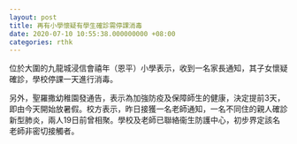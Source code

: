 ```yaml
---
layout: post
title: 再有小學懷疑有學生確診需停課消毒
date: 2020-07-10 10:55:38.000000000 +08:00
categories: rthk
---
```


位於大圍的九龍城浸信會禧年（恩平）小學表示，收到一名家長通知，其子女懷疑確診，學校停課一天進行消毒。

另外，聖羅撒幼稚園發通告，表示為加強防疫及保障師生的健康，決定提前3天，即由今天開始放暑假。校方表示，昨日接獲一名老師通知，一名不同住的親人確診新型肺炎，兩人19日前曾相聚。學校及老師已聯絡衞生防護中心，初步界定該名老師非密切接觸者。
